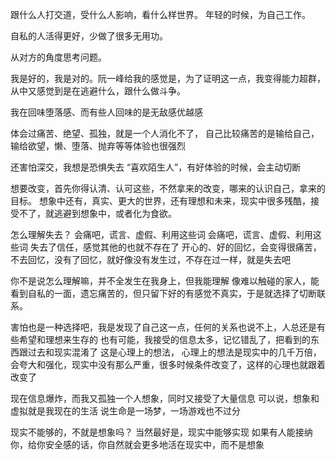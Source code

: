 跟什么人打交道，受什么人影响，看什么样世界。
年轻的时候，为自己工作。

自私的人活得更好，少做了很多无用功。

从对方的角度思考问题。

我是好的，我是对的。阮一峰给我的感觉是，为了证明这一点，我变得能力超群，从中又感觉到是在逃避什么，跟什么做斗争。

我在回味堕落感、而有些人回味的是无敌感优越感


体会过痛苦、绝望、孤独，就是一个人消化不了，
自己比较痛苦的是输给自己，输给欲望，懒、堕落、抛弃等等体验也很强烈

还害怕深交，我想是恐惧失去
“喜欢陌生人”，有好体验的时候，会主动切断

想要改变，首先你得认清、认可这些，不然拿来的改变，哪来的认识自己，拿来的目标。 
想象中还有，真实、更大的世界，还有理想和未来，现实中很多残酷，接受不了，就逃避到想象中，或者化为食欲。

怎么理解失去？
会痛吧，谎言、虚假、利用这些词
会痛吧，谎言、虚假、利用这些词
失去了信任，感觉其他的也就不存在了
开心的、好的回忆，会变得很痛苦，
不去回忆，没有了回忆，就好像没有发生过，不存在过一样，就是失去吧

你不是说怎么理解嘛，并不全发生在我身上，但我能理解
像难以触碰的家人，能看到自私的一面，遗忘痛苦的，但只留下好的有感觉不真实，于是就选择了切断联系。

害怕也是一种选择吧，我是发现了自己这一点，任何的关系也说不上，人总还是有些希望和理想来生存的
也有可能，我接受的信息太多，记忆错乱了，把看到的东西跟过去和现实混淆了
这是心理上的想法，
心理上的想法是现实中的几千万倍，会夸大和强化，现实中没有那么严重，很多时候条件改变了，这样的心理也就跟着改变了

现在信息爆炸，而我又孤独一个人想象，同时又接受了大量信息
可以说，想象和虚拟就是我现在的生活
说生命是一场梦，一场游戏也不过分

现实不能够的，不就是想象吗？
当然最好是，现实中能够实现
如果有人能接纳你，给你安全感的话，你自然就会更多地活在现实中，而不是想象
